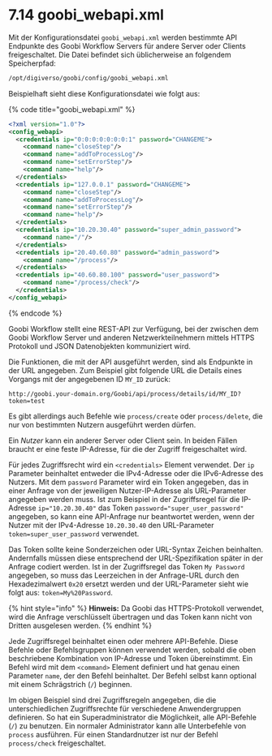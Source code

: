 # 7.14 goobi\_webapi.xml

Mit der Konfigurationsdatei `goobi_webapi.xml` werden bestimmte API Endpunkte des Goobi Workflow Servers für andere Server oder Clients freigeschaltet. Die Datei befindet sich üblicherweise an folgendem Speicherpfad:

```bash
/opt/digiverso/goobi/config/goobi_webapi.xml
```

Beispielhaft sieht diese Konfigurationsdatei wie folgt aus:

{% code title="goobi_webapi.xml" %}
```xml
<?xml version="1.0"?>
<config_webapi>
  <credentials ip="0:0:0:0:0:0:0:1" password="CHANGEME">
    <command name="closeStep"/>
    <command name="addToProcessLog"/>
    <command name="setErrorStep"/>
    <command name="help"/>
  </credentials>
  <credentials ip="127.0.0.1" password="CHANGEME">
    <command name="closeStep"/>
    <command name="addToProcessLog"/>
    <command name="setErrorStep"/>
    <command name="help"/>
  </credentials>
  <credentials ip="10.20.30.40" password="super_admin_password">
    <command name="/"/>
  </credentials>
  <credentials ip="20.40.60.80" password="admin_password">
    <command name="/process"/>
  </credentials>
  <credentials ip="40.60.80.100" password="user_password">
    <command name="/process/check"/>
  </credentials>
</config_webapi>
```
{% endcode %}

Goobi Workflow stellt eine REST-API zur Verfügung, bei der zwischen dem Goobi Workflow Server und anderen Netzwerkteilnehmern mittels HTTPS Protokoll und JSON Datenobjekten kommuniziert wird.

Die Funktionen, die mit der API ausgeführt werden, sind als Endpunkte in der URL angegeben. Zum Beispiel gibt folgende URL die Details eines Vorgangs mit der angegebenen ID `MY_ID` zurück:

```
http://goobi.your-domain.org/Goobi/api/process/details/id/MY_ID?token=test
```

Es gibt allerdings auch Befehle wie `process/create` oder `process/delete`, die nur von bestimmten Nutzern ausgeführt werden dürfen.

Ein *Nutzer* kann ein anderer Server oder Client sein. In beiden Fällen braucht er eine feste IP-Adresse, für die der Zugriff freigeschaltet wird.

Für jedes Zugriffsrecht wird ein `<credentials>` Element verwendet. Der `ip` Parameter beinhaltet entweder die IPv4-Adresse oder die IPv6-Adresse des Nutzers. Mit dem `password` Parameter wird ein Token angegeben, das in einer Anfrage von der jeweiligen Nutzer-IP-Adresse als URL-Parameter angegeben werden muss. Ist zum Beispiel in der Zugriffsregel für die IP-Adresse `ip="10.20.30.40"` das Token `password="super_user_password"` angegeben, so kann eine API-Anfrage nur beantwortet werden, wenn der Nutzer mit der IPv4-Adresse `10.20.30.40` den URL-Parameter `token=super_user_password` verwendet.

Das Token sollte keine Sonderzeichen oder URL-Syntax Zeichen beinhalten. Andernfalls müssen diese entsprechend der URL-Spezifikation später in der Anfrage codiert werden. Ist in der Zugriffsregel das Token `My Password` angegeben, so muss das Leerzeichen in der Anfrage-URL durch den Hexadezimalwert `0x20` ersetzt werden und der URL-Parameter sieht wie folgt aus: `token=My%20Password`.

{% hint style="info" %}
**Hinweis:** Da Goobi das HTTPS-Protokoll verwendet, wird die Anfrage verschlüsselt übertragen und das Token kann nicht von Dritten ausgelesen werden.
{% endhint %}

Jede Zugriffsregel beinhaltet einen oder mehrere API-Befehle. Diese Befehle oder Befehlsgruppen können verwendet werden, sobald die oben beschriebene Kombination von IP-Adresse und Token übereinstimmt. Ein Befehl wird mit dem `<command>` Element definiert und hat genau einen Parameter `name`, der den Befehl beinhaltet. Der Befehl selbst kann optional mit einem Schrägstrich (`/`) beginnen.

Im obigen Beispiel sind drei Zugriffsregeln angegeben, die die unterschiedlichen Zugriffsrechte für verschiedene Anwendergruppen definieren. So hat ein Superadministrator die Möglichkeit, alle API-Befehle (`/`) zu benutzen. Ein normaler Administrator kann alle Unterbefehle von `process` ausführen. Für einen Standardnutzer ist nur der Befehl `process/check` freigeschaltet.
